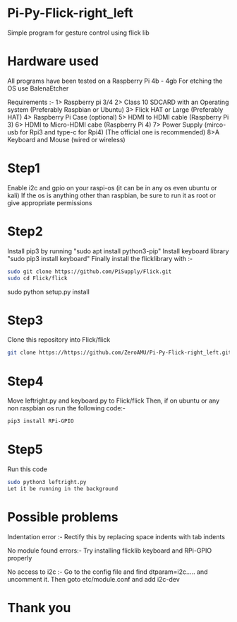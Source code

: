 # Pi-Py-Flick-right_left
Simple program for gesture control using flick lib
# Hardware used
All programs have been tested on a Raspberry Pi 4b - 4gb
For etching the OS use BalenaEtcher

Requirements :-
1> Raspberry pi 3/4
2> Class 10 SDCARD with an Operating system (Preferably Raspbian or Ubuntu) 
3> Flick HAT or Large (Preferably HAT)
4> Raspberry Pi Case (optional)
5> HDMI to HDMI cable (Raspberry Pi 3)
6> HDMI to Micro-HDMI cabe (Raspberry Pi 4)
7> Power Supply (mirco-usb for Rpi3 and type-c for Rpi4) (The official one is recommended)
8>A Keyboard and Mouse (wired or wireless)
# Step1
Enable i2c and gpio on your raspi-os (it can be in any os even ubuntu or kali)
If the os is anything other than raspbian, be sure to run it as root or give appropriate permissions
# Step2
Install pip3 by running "sudo apt install python3-pip"
Install keyboard library "sudo pip3 install keyboard"
Finally install the flicklibrary with :-
```bash
sudo git clone https://github.com/PiSupply/Flick.git 
sudo cd Flick/flick 
```
sudo python setup.py install 
# Step3
Clone this repository into Flick/flick
```bash
git clone https://https://github.com/ZeroAMU/Pi-Py-Flick-right_left.git
```
# Step4
Move leftright.py and keyboard.py to Flick/flick
Then, if on ubuntu or any non raspbian os run the following code:-
```bash
pip3 install RPi-GPIO
```
# Step5
Run this code
```bash
sudo python3 leftright.py
Let it be running in the background 
```
# Possible problems

Indentation error :-
Rectify this by replacing space indents with tab indents

No module found errors:-
Try installing flicklib keyboard and RPi-GPIO properly

No access to i2c :-
Go to the config file and find dtparam=i2c..... and uncomment it.
Then goto etc/module.conf and add i2c-dev
#                                                           Thank you
